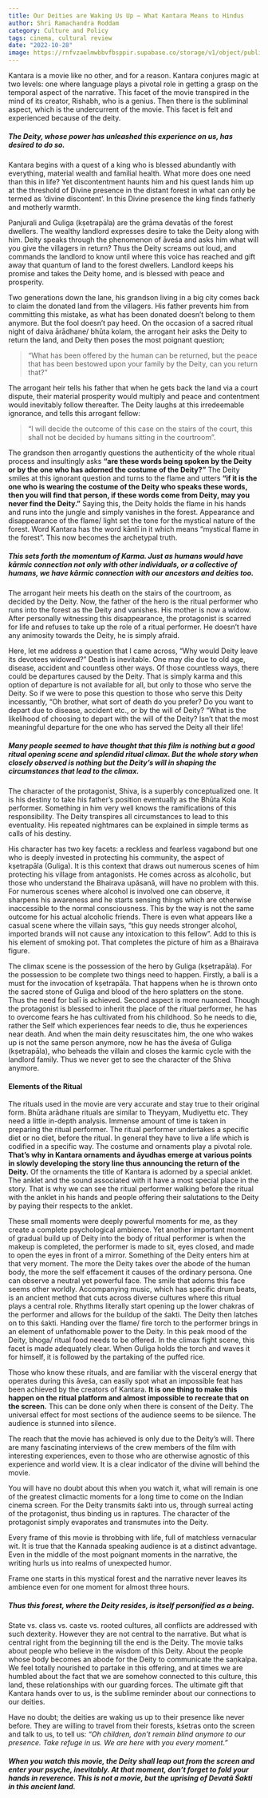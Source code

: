 ```yaml
---
title: Our Deities are Waking Us Up – What Kantara Means to Hindus
author: Shri Ramachandra Roddam
category: Culture and Policy
tags: cinema, cultural review
date: "2022-10-28"
image: https://rnfvzaelmwbbvfbsppir.supabase.co/storage/v1/object/public/brhatwebsite/05dhiti/44.webp
---
```


Kantara is a movie like no other, and for a reason. Kantara conjures magic at two levels: one where language plays a pivotal role in getting a grasp on the temporal aspect of the narrative. This facet of the movie transpired in the mind of its creator, Rishabh, who is a genius. Then there is the subliminal aspect, which is the undercurrent of the movie. This facet is felt and experienced because of the deity.

##### The Deity, whose power has unleashed this experience on us, has desired to do so.

Kantara begins with a quest of a king who is blessed abundantly with everything, material wealth and familial health. What more does one need than this in life? Yet discontentment haunts him and his quest lands him up at the threshold of Divine presence in the distant forest in what can only be termed as ‘divine discontent’. In this Divine presence the king finds fatherly and motherly warmth.

Panjurali and Guliga (kṣetrapāla) are the grāma devatās of the forest dwellers. The wealthy landlord expresses desire to take the Deity along with him. Deity speaks through the phenomenon of āveśa and asks him what will you give the villagers in return? Thus the Deity screams out loud, and commands the landlord to know until where this voice has reached and gift away that quantum of land to the forest dwellers. Landlord keeps his promise and takes the Deity home, and is blessed with peace and prosperity.

Two generations down the lane, his grandson living in a big city comes back to claim the donated land from the villagers. His father prevents him from committing this mistake, as what has been donated doesn’t belong to them anymore. But the fool doesn’t pay heed. On the occasion of a sacred ritual night of daiva ārādhane/ bhūta kolam, the arrogant heir asks the Deity to return the land, and Deity then poses the most poignant question;

> “What has been offered by the human can be returned, but the peace that has been bestowed upon your family by the Deity, can you return that?”

The arrogant heir tells his father that when he gets back the land via a court dispute, their material prosperity would multiply and peace and contentment would inevitably follow thereafter. The Deity laughs at this irredeemable ignorance, and tells this arrogant fellow:

> “I will decide the outcome of this case on the stairs of the court, this shall not be decided by humans sitting in the courtroom”.

The grandson then arrogantly questions the authenticity of the whole ritual process and insultingly asks **“are these words being spoken by the Deity or by the one who has adorned the costume of the Deity?”** The Deity smiles at this ignorant question and turns to the flame and utters **“if it is the one who is wearing the costume of the Deity who speaks these words, then you will find that person, if these words come from Deity, may you never find the Deity.”** Saying this, the Deity holds the flame in his hands and runs into the jungle and simply vanishes in the forest. Appearance and disappearance of the flame/ light set the tone for the mystical nature of the forest. Word Kantara has the word kāntī in it which means “mystical flame in the forest”. This now becomes the archetypal truth.

##### This sets forth the momentum of Karma. Just as humans would have kārmic connection not only with other individuals, or a collective of humans, we have kārmic connection with our ancestors and deities too.

The arrogant heir meets his death on the stairs of the courtroom, as decided by the Deity. Now, the father of the hero is the ritual performer who runs into the forest as the Deity and vanishes. His mother is now a widow. After personally witnessing this disappearance, the protagonist is scarred for life and refuses to take up the role of a ritual performer. He doesn’t have any animosity towards the Deity, he is simply afraid.

Here, let me address a question that I came across, “Why would Deity leave its devotees widowed?” Death is inevitable. One may die due to old age, disease, accident and countless other ways. Of those countless ways, there could be departures caused by the Deity. That is simply karma and this option of departure is not available for all, but only to those who serve the Deity. So if we were to pose this question to those who serve this Deity incessantly, “Oh brother, what sort of death do you prefer? Do you want to depart due to disease, accident etc., or by the will of Deity? “What is the likelihood of choosing to depart with the will of the Deity? Isn’t that the most meaningful departure for the one who has served the Deity all their life!

##### Many people seemed to have thought that this film is nothing but a good ritual opening scene and splendid ritual climax. But the whole story when closely observed is nothing but the Deity’s will in shaping the circumstances that lead to the climax.

The character of the protagonist, Shiva, is a superbly conceptualized one. It is his destiny to take his father’s position eventually as the Bhūta Kola performer. Something in him very well knows the ramifications of this responsibility. The Deity transpires all circumstances to lead to this eventuality. His repeated nightmares can be explained in simple terms as calls of his destiny.

His character has two key facets: a reckless and fearless vagabond but one who is deeply invested in protecting his community, the aspect of kṣetrapāla (Guliga). It is this context that draws out numerous scenes of him protecting his village from antagonists. He comes across as alcoholic, but those who understand the Bhairava upāsanā, will have no problem with this. For numerous scenes where alcohol is involved one can observe, it sharpens his awareness and he starts sensing things which are otherwise inaccessible to the normal consciousness. This by the way is not the same outcome for his actual alcoholic friends. There is even what appears like a casual scene where the villain says, “this guy needs stronger alcohol, imported brands will not cause any intoxication to this fellow”. Add to this is his element of smoking pot. That completes the picture of him as a Bhairava figure.

The climax scene is the possession of the hero by Guliga (kṣetrapāla). For the possession to be complete two things need to happen. Firstly, a balī is a must for the invocation of kṣetrapāla. That happens when he is thrown onto the sacred stone of Guliga and blood of the hero splatters on the stone. Thus the need for balī is achieved. Second aspect is more nuanced. Though the protagonist is blessed to inherit the place of the ritual performer, he has to overcome fears he has cultivated from his childhood. So he needs to die, rather the Self which experiences fear needs to die, thus he experiences near death. And when the main deity resuscitates him, the one who wakes up is not the same person anymore, now he has the āveśa of Guliga (kṣetrapāla), who beheads the villain and closes the karmic cycle with the landlord family. Thus we never get to see the character of the Shiva anymore.

#### Elements of the Ritual
The rituals used in the movie are very accurate and stay true to their original form. Bhūta arādhane rituals are similar to Theyyam, Mudiyettu etc. They need a little in-depth analysis. Immense amount of time is taken in preparing the ritual performer. The ritual performer undertakes a specific diet or no diet, before the ritual. In general they have to live a life which is codified in a specific way. The costume and ornaments play a pivotal role. **That’s why in Kantara ornaments and āyudhas emerge at various points in slowly developing the story line thus announcing the return of the Deity.** Of the ornaments the title of Kantara is adorned by a special anklet. The anklet and the sound associated with it have a most special place in the story. That is why we can see the ritual performer walking before the ritual with the anklet in his hands and people offering their salutations to the Deity by paying their respects to the anklet.

These small moments were deeply powerful moments for me, as they create a complete psychological ambience. Yet another important moment of gradual build up of Deity into the body of ritual performer is when the makeup is completed, the performer is made to sit, eyes closed, and made to open the eyes in front of a mirror. Something of the Deity enters him at that very moment. The more the Deity takes over the abode of the human body, the more the self effacement it causes of the ordinary persona. One can observe a neutral yet powerful face. The smile that adorns this face seems other worldly. Accompanying music, which has specific drum beats, is an ancient method that cuts across diverse cultures where this ritual plays a central role. Rhythms literally start opening up the lower chakras of the performer and allows for the buildup of the śakti. The Deity then latches on to this śakti. Handing over the flame/ fire torch to the performer brings in an element of unfathomable power to the Deity. In this peak mood of the Deity, bhoga/ ritual food needs to be offered. In the climax fight scene, this facet is made adequately clear. When Guliga holds the torch and waves it for himself, it is followed by the partaking of the puffed rice.

Those who know these rituals, and are familiar with the visceral energy that operates during this āveśa, can easily spot what an impossible feat has been achieved by the creators of Kantara. **It is one thing to make this happen on the ritual platform and almost impossible to recreate that on the screen.** This can be done only when there is consent of the Deity. The universal effect for most sections of the audience seems to be silence. The audience is stunned into silence.

The reach that the movie has achieved is only due to the Deity’s will. There are many fascinating interviews of the crew members of the film with interesting experiences, even to those who are otherwise agnostic of this experience and world view. It is a clear indicator of the divine will behind the movie.

You will have no doubt about this when you watch it, what will remain is one of the greatest climactic moments for a long time to come on the Indian cinema screen. For the Deity transmits śakti into us, through surreal acting of the protagonist, thus binding us in raptures. The character of the protagonist simply evaporates and transmutes into the Deity.

Every frame of this movie is throbbing with life, full of matchless vernacular wit. It is true that the Kannada speaking audience is at a distinct advantage. Even in the middle of the most poignant moments in the narrative, the writing hurls us into realms of unexpected humor.

Frame one starts in this mystical forest and the narrative never leaves its ambience even for one moment for almost three hours.

##### Thus this forest, where the Deity resides, is itself personified as a being.

State vs. class vs. caste vs. rooted cultures, all conflicts are addressed with such dexterity. However they are not central to the narrative. But what is central right from the beginning till the end is the Deity. The movie talks about people who believe in the wisdom of this Deity. About the people whose body becomes an abode for the Deity to communicate the saṇkalpa. We feel totally nourished to partake in this offering, and at times we are humbled about the fact that we are somehow connected to this culture, this land, these relationships with our guarding forces. The ultimate gift that Kantara hands over to us, is the sublime reminder about our connections to our deities.

Have no doubt; the deities are waking us up to their presence like never before. They are willing to travel from their forests, kśetras onto the screen and talk to us, to tell us: *“Oh children, don’t remain blind anymore to our presence. Take refuge in us. We are here with you every moment.”*

##### When you watch this movie, the Deity shall leap out from the screen and enter your psyche, inevitably. At that moment, don’t forget to fold your hands in reverence. This is not a movie, but the uprising of Devatā Śakti in this ancient land.
